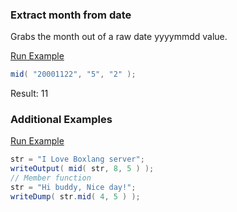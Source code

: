 ### Extract month from date

Grabs the month out of a raw date yyyymmdd value.

<a href="https://try.boxlang.io/?code=eJzLzUzRUFAyMjAwMDQ0MlLSUVAyBRFGSgqa1lwAXLcFZA%3D%3D" target="_blank">Run Example</a>

```java
mid( "20001122", "5", "2" );

```

Result: 11

### Additional Examples

<a href="https://try.boxlang.io/?code=eJw9zMEKgkAQBuD7PsWfJ4UlLwWBdOtgYPoMuTvBHFZldsbw7QOjvgf4sgquKO7o5pXQWSBCJllJisa9hZUG08W0ROJYIqt4XDzOqFA1rq7xoDSS4GVTUJ4nl79hyxgtxs2j50CIz%2B3wC2%2BWln067uXpv30AG6wqdQ%3D%3D" target="_blank">Run Example</a>

```java
str = "I Love Boxlang server";
writeOutput( mid( str, 8, 5 ) );
// Member function
str = "Hi buddy, Nice day!";
writeDump( str.mid( 4, 5 ) );

```


